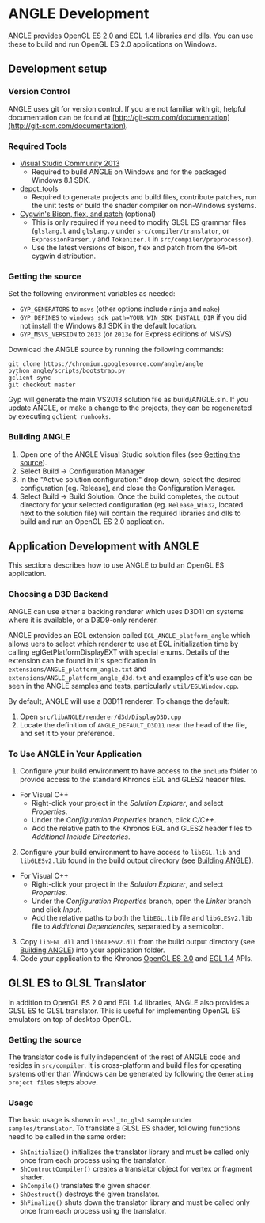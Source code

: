 # ANGLE Development

ANGLE provides OpenGL ES 2.0 and EGL 1.4 libraries and dlls.  You can use these to build and run OpenGL ES 2.0 applications on Windows.

## Development setup

### Version Control
ANGLE uses git for version control. If you are not familiar with git, helpful documentation can be found at [http://git-scm.com/documentation](http://git-scm.com/documentation).

### Required Tools
 * [Visual Studio Community 2013](http://www.visualstudio.com/downloads/download-visual-studio-vs)
   * Required to build ANGLE on Windows and for the packaged Windows 8.1 SDK.
 * [depot_tools](http://dev.chromium.org/developers/how-tos/install-depot-tools)
   * Required to generate projects and build files, contribute patches, run the unit tests or build the shader compiler on non-Windows systems.
 * [Cygwin's Bison, flex, and patch](https://cygwin.com/setup-x86_64.exe) (optional)
   * This is only required if you need to modify GLSL ES grammar files (`glslang.l` and `glslang.y` under `src/compiler/translator`, or `ExpressionParser.y` and `Tokenizer.l` in `src/compiler/preprocessor`).
   * Use the latest versions of bison, flex and patch from the 64-bit cygwin distribution.

### Getting the source
Set the following environment variables as needed:

 * `GYP_GENERATORS` to `msvs` (other options include `ninja` and `make`)
 * `GYP_DEFINES` to `windows_sdk_path=YOUR_WIN_SDK_INSTALL_DIR` if you did not install the Windows 8.1 SDK in the default location.
 * `GYP_MSVS_VERSION` to `2013` (or `2013e` for Express editions of MSVS)

Download the ANGLE source by running the following commands:

```
git clone https://chromium.googlesource.com/angle/angle
python angle/scripts/bootstrap.py
gclient sync
git checkout master
```

Gyp will generate the main VS2013 solution file as build/ANGLE.sln. If you update ANGLE, or make a change to the projects, they can be regenerated by executing `gclient runhooks`.

### Building ANGLE
 1. Open one of the ANGLE Visual Studio solution files (see [Getting the source](DevSetup.md#Development-setup-Getting-the-source)).
 2. Select Build -> Configuration Manager
 3. In the "Active solution configuration:" drop down, select the desired configuration (eg. Release), and close the Configuration Manager.
 4. Select Build -> Build Solution.
Once the build completes, the output directory for your selected configuration (eg. `Release_Win32`, located next to the solution file) will contain the required libraries and dlls to build and run an OpenGL ES 2.0 application.

## Application Development with ANGLE
This sections describes how to use ANGLE to build an OpenGL ES application.

### Choosing a D3D Backend
ANGLE can use either a backing renderer which uses D3D11 on systems where it is available, or a D3D9-only renderer.

ANGLE provides an EGL extension called `EGL_ANGLE_platform_angle` which allows uers to select which renderer to use at EGL initialization time by calling eglGetPlatformDisplayEXT with special enums. Details of the extension can be found in it's specification in `extensions/ANGLE_platform_angle.txt` and `extensions/ANGLE_platform_angle_d3d.txt` and examples of it's use can be seen in the ANGLE samples and tests, particularly `util/EGLWindow.cpp`.

By default, ANGLE will use a D3D11 renderer. To change the default:

 1. Open `src/libANGLE/renderer/d3d/DisplayD3D.cpp`
 2. Locate the definition of `ANGLE_DEFAULT_D3D11` near the head of the file, and set it to your preference.

### To Use ANGLE in Your Application
 1. Configure your build environment to have access to the `include` folder to provide access to the standard Khronos EGL and GLES2 header files.
  * For Visual C++
     * Right-click your project in the _Solution Explorer_, and select _Properties_.
     * Under the _Configuration Properties_ branch, click _C/C++_.
     * Add the relative path to the Khronos EGL and GLES2 header files to _Additional Include Directories_.
 2. Configure your build environment to have access to `libEGL.lib` and `libGLESv2.lib` found in the build output directory (see [Building ANGLE](DevSteup.md#Building-ANGLE)).
   * For Visual C++
     * Right-click your project in the _Solution Explorer_, and select _Properties_.
     * Under the _Configuration Properties_ branch, open the _Linker_ branch and click _Input_.
     * Add the relative paths to both the `libEGL.lib` file and `libGLESv2.lib` file to _Additional Dependencies_, separated by a semicolon.
 3. Copy `libEGL.dll` and `libGLESv2.dll` from the build output directory (see [Building ANGLE](DevSteup.md#Building-ANGLE)) into your application folder.
 4. Code your application to the Khronos [OpenGL ES 2.0](http://www.khronos.org/registry/gles/) and [EGL 1.4](http://www.khronos.org/registry/egl/) APIs.

## GLSL ES to GLSL Translator
In addition to OpenGL ES 2.0 and EGL 1.4 libraries, ANGLE also provides a GLSL ES to GLSL translator. This is useful for implementing OpenGL ES emulators on top of desktop OpenGL.

### Getting the source
The translator code is fully independent of the rest of ANGLE code and resides in `src/compiler`.  It is cross-platform and build files for operating systems other than Windows can be generated by following the `Generating project files` steps above.

### Usage
The basic usage is shown in `essl_to_glsl` sample under `samples/translator`. To translate a GLSL ES shader, following functions need to be called in the same order:

 * `ShInitialize()` initializes the translator library and must be called only once from each process using the translator.
 * `ShContructCompiler()` creates a translator object for vertex or fragment shader.
 * `ShCompile()` translates the given shader.
 * `ShDestruct()` destroys the given translator.
 * `ShFinalize()` shuts down the translator library and must be called only once from each process using the translator.
